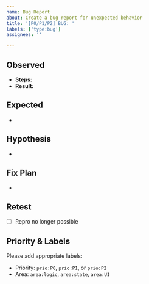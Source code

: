 ```yaml
---
name: Bug Report
about: Create a bug report for unexpected behavior
title: '[P0/P1/P2] BUG: '
labels: ['type:bug']
assignees: ''

---
```


## Observed
- **Steps:** 
- **Result:** 

## Expected
- 

## Hypothesis
- 

## Fix Plan
- 

## Retest
- [ ] Repro no longer possible

## Priority & Labels
Please add appropriate labels:
- Priority: `prio:P0`, `prio:P1`, or `prio:P2`
- Area: `area:logic`, `area:state`, `area:UI`